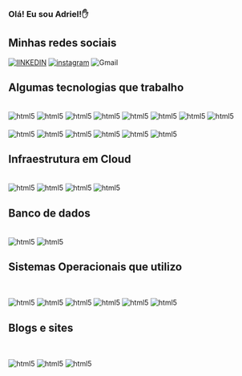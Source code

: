 ### Olá! Eu sou Adriel!✋

## Minhas redes sociais


[![lINKEDIN](https://img.shields.io/badge/LinkedIn-0077B5?style=for-the-badge&logo=linkedin&logoColor=white)](https://www.linkedin.com/in/adriel-silva-camargos-613a042a4/)
[![instagram](https://img.shields.io/badge/Instagram-E4405F?style=for-the-badge&logo=instagram&logoColor=white)](https://www.instagram.com/driel.camargo/)
![Gmail](https://img.shields.io/badge/Gmail-D14836?style=for-the-badge&logo=gmail&logoColor=white)<a href=mailto:adrielsilvacamargos@gmail.com></a>


## Algumas tecnologias que trabalho

<div style="display: inline_block"><br/>
<img align="center" alt="html5" src="https://img.shields.io/badge/Python-14354C?style=for-the-badge&logo=python&logoColor=white"/>
<img align="center" alt="html5" src="https://img.shields.io/badge/HTML5-E34F26?style=for-the-badge&logo=html5&logoColor=white"/>
<img align="center" alt="html5" src="https://img.shields.io/badge/JavaScript-323330?style=for-the-badge&logo=javascript&logoColor=F7DF1E"/>
<img align="center" alt="html5" src="https://img.shields.io/badge/React-20232A?style=for-the-badge&logo=react&logoColor=61DAFB"/>
<img align="center" alt="html5" src="https://img.shields.io/badge/Node.js-43853D?style=for-the-badge&logo=node.js&logoColor=white"/>
<img align="center" alt="html5" src="https://img.shields.io/badge/dialogflow-FF9800?style=for-the-badge&logo=dialogflow&logoColor=whitee"/>
<img align="center" alt="html5" src="https://img.shields.io/badge/Heroku-430098?style=for-the-badge&logo=heroku&logoColor=white"/>
<img align="center" alt="html5" src="https://img.shields.io/badge/GIT-E44C30?style=for-the-badge&logo=git&logoColor=white"/>
 <br>
  <br>
<img align="center" alt="html5" src="https://img.shields.io/badge/Notepad++-90E59A.svg?style=for-the-badge&logo=notepad%2B%2B&logoColor=black"/>
<img align="center" alt="html5" src="https://img.shields.io/badge/Microsoft_Office-D83B01?style=for-the-badge&logo=microsoft-office&logoColor=white"/>
<img align="center" alt="html5" src="https://img.shields.io/badge/Microsoft_Excel-217346?style=for-the-badge&logo=microsoft-excel&logoColor=white"/>
<img align="center" alt="html5" src="https://img.shields.io/badge/Trello-0052CC?style=for-the-badge&logo=trello&logoColor=white"/>
<img align="center" alt="html5" src="https://img.shields.io/badge/Bitcoin-000000?style=for-the-badge&logo=bitcoin&logoColor=white"/>
<img align="center" alt="html5" src="https://img.shields.io/badge/Binance-FCD535?style=for-the-badge&logo=binance&logoColor=white"/>
  
 ## Infraestrutura em Cloud
  
  <br>
<img align="center" alt="html5" src="https://img.shields.io/badge/Sass-CC6699?style=for-the-badge&logo=sass&logoColor=white"/>
<img align="center" alt="html5" src="https://img.shields.io/badge/Microsoft_Azure-0089D6?style=for-the-badge&logo=microsoft-azure&logoColor=white"/>
<img align="center" alt="html5" src="https://img.shields.io/badge/Amazon_AWS-FF9900?style=for-the-badge&logo=amazonaws&logoColor=white"/>
<img align="center" alt="html5" src="https://img.shields.io/badge/Digital_Ocean-0080FF?style=for-the-badge&logo=DigitalOcean&logoColor=whit"/>

## Banco de dados
<br>

<img align="center" alt="html5" src="https://img.shields.io/badge/MySQL-00000F?style=for-the-badge&logo=mysql&logoColor=white"/>
<img align="center" alt="html5" src="https://img.shields.io/badge/PostgreSQL-316192?style=for-the-badge&logo=postgresql&logoColor=white"/>


## Sistemas Operacionais que utilizo
</br>
</p>
<img align="center" alt="html5" src="https://img.shields.io/badge/Linux-FCC624?style=for-the-badge&logo=linux&logoColor=black"/>
<img align="center" alt="html5" src="https://img.shields.io/badge/Cent%20OS-262577?style=for-the-badge&logo=CentOS&logoColor=white"/>
<img align="center" alt="html5" src="https://img.shields.io/badge/Red%20Hat-EE0000?style=for-the-badge&logo=redhat&logoColor=white"/>
<img align="center" alt="html5" src="https://img.shields.io/badge/Ubuntu-E95420?style=for-the-badge&logo=ubuntu&logoColor=whitee"/>
<img align="center" alt="html5" src="https://img.shields.io/badge/Debian-A81D33?style=for-the-badge&logo=debian&logoColor=white"/>
<img align="center" alt="html5" src="https://img.shields.io/badge/Windows-0078D6?style=for-the-badge&logo=windows&logoColor=white"/>

## Blogs e sites
</br>
</p>
<img align="center" alt="html5" src="https://img.shields.io/badge/Wordpress-21759B?style=for-the-badge&logo=wordpress&logoColor=white"/>
<img align="center" alt="html5" src="https://img.shields.io/badge/Stripe-626CD9?style=for-the-badge&logo=Stripe&logoColor=white"/>
<img align="center" alt="html5" src="https://img.shields.io/badge/Canva-%2300C4CC.svg?&style=for-the-badge&logo=Canva&logoColor=white"/>
</div>

<!--
**adrielscamargos/adrielscamargos** is a ✨ _special_ ✨ repository because its `README.md` (this file) appears on your GitHub profile.
